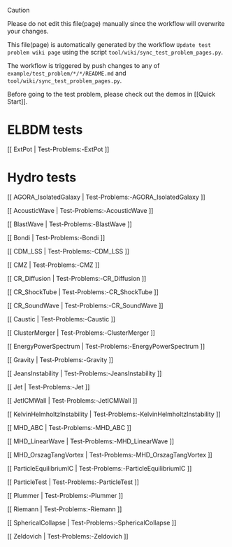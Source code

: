 > [!CAUTION]
> Please do not edit this file(page) manually since the workflow will overwrite your changes.
>
> This file(page) is automatically generated by the workflow `Update test problem wiki page` using the script `tool/wiki/sync_test_problem_pages.py`.
>
> The workflow is triggered by push changes to any of `example/test_problem/*/*/README.md` and `tool/wiki/sync_test_problem_pages.py`.

Before going to the test problem, please check out the demos in [[Quick Start]].

# ELBDM tests
[[ ExtPot \| Test-Problems:-ExtPot ]]


# Hydro tests
[[ AGORA_IsolatedGalaxy \| Test-Problems:-AGORA_IsolatedGalaxy ]]

[[ AcousticWave \| Test-Problems:-AcousticWave ]]

[[ BlastWave \| Test-Problems:-BlastWave ]]

[[ Bondi \| Test-Problems:-Bondi ]]

[[ CDM_LSS \| Test-Problems:-CDM_LSS ]]

[[ CMZ \| Test-Problems:-CMZ ]]

[[ CR_Diffusion \| Test-Problems:-CR_Diffusion ]]

[[ CR_ShockTube \| Test-Problems:-CR_ShockTube ]]

[[ CR_SoundWave \| Test-Problems:-CR_SoundWave ]]

[[ Caustic \| Test-Problems:-Caustic ]]

[[ ClusterMerger \| Test-Problems:-ClusterMerger ]]

[[ EnergyPowerSpectrum \| Test-Problems:-EnergyPowerSpectrum ]]

[[ Gravity \| Test-Problems:-Gravity ]]

[[ JeansInstability \| Test-Problems:-JeansInstability ]]

[[ Jet \| Test-Problems:-Jet ]]

[[ JetICMWall \| Test-Problems:-JetICMWall ]]

[[ KelvinHelmholtzInstability \| Test-Problems:-KelvinHelmholtzInstability ]]

[[ MHD_ABC \| Test-Problems:-MHD_ABC ]]

[[ MHD_LinearWave \| Test-Problems:-MHD_LinearWave ]]

[[ MHD_OrszagTangVortex \| Test-Problems:-MHD_OrszagTangVortex ]]

[[ ParticleEquilibriumIC \| Test-Problems:-ParticleEquilibriumIC ]]

[[ ParticleTest \| Test-Problems:-ParticleTest ]]

[[ Plummer \| Test-Problems:-Plummer ]]

[[ Riemann \| Test-Problems:-Riemann ]]

[[ SphericalCollapse \| Test-Problems:-SphericalCollapse ]]

[[ Zeldovich \| Test-Problems:-Zeldovich ]]


